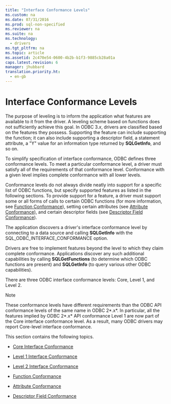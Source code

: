 ```yaml
---
title: "Interface Conformance Levels"
ms.custom: na
ms.date: 07/31/2016
ms.prod: sql-non-specified
ms.reviewer: na
ms.suite: na
ms.technology: 
  - drivers
ms.tgt_pltfrm: na
ms.topic: article
ms.assetid: 2c470e54-0600-4b2b-b1f3-9885cb28a01a
caps.latest.revision: 6
manager: jhubbard
translation.priority.ht: 
  - en-gb
---
```

# Interface Conformance Levels
The purpose of leveling is to inform the application what features are available to it from the driver. A leveling scheme based on functions does not sufficiently achieve this goal. In ODBC 3.*x*, drivers are classified based on the features they possess. Supporting the feature can include supporting the function; it can also include supporting a descriptor field, a statement attribute, a "Y" value for an information type returned by **SQLGetInfo**, and so on.  
  
 To simplify specification of interface conformance, ODBC defines three conformance levels. To meet a particular conformance level, a driver must satisfy all of the requirements of that conformance level. Conformance with a given level implies complete conformance with all lower levels.  
  
 Conformance levels do not always divide neatly into support for a specific list of ODBC functions, but specify supported features as listed in the following sections. To provide support for a feature, a driver must support some or all forms of calls to certain ODBC functions (for more information, see [Function Conformance](../content/Function-Conformance.md)), setting certain attributes (see [Attribute Conformance](../content/Attribute-Conformance.md)), and certain descriptor fields (see [Descriptor Field Conformance](../content/Descriptor-Field-Conformance.md)).  
  
 The application discovers a driver's interface conformance level by connecting to a data source and calling **SQLGetInfo** with the SQL_ODBC_INTERFACE_CONFORMANCE option.  
  
 Drivers are free to implement features beyond the level to which they claim complete conformance. Applications discover any such additional capabilities by calling **SQLGetFunctions** (to determine which ODBC functions are present) and **SQLGetInfo** (to query various other ODBC capabilities).  
  
 There are three ODBC interface conformance levels: Core, Level 1, and Level 2.  
  
> [!NOTE]  
>  These conformance levels have different requirements than the ODBC API conformance levels of the same name in ODBC 2*.x*. In particular, all the features implied by ODBC 2*.x* API conformance Level 1 are now part of the Core interface conformance level. As a result, many ODBC drivers may report Core-level interface conformance.  
  
 This section contains the following topics.  
  
-   [Core Interface Conformance](../content/Core-Interface-Conformance.md)  
  
-   [Level 1 Interface Conformance](../content/Level-1-Interface-Conformance.md)  
  
-   [Level 2 Interface Conformance](../content/Level-2-Interface-Conformance.md)  
  
-   [Function Conformance](../content/Function-Conformance.md)  
  
-   [Attribute Conformance](../content/Attribute-Conformance.md)  
  
-   [Descriptor Field Conformance](../content/Descriptor-Field-Conformance.md)